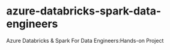 # azure-databricks-spark-data-engineers

Azure Databricks &amp; Spark For Data Engineers:Hands-on Project
